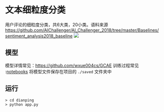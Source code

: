# 文本细粒度分类
用户评论的细粒度分类，共6大类，20小类。语料来源 https://github.com/AIChallenger/AI_Challenger_2018/tree/master/Baselines/sentiment_analysis2018_baseline
![](./clf.gif)

## 模型
模型详情常见：https://github.com/wxue004cs/GCAE
训练过程常见 :[notebooks](./notebooks)
将模型文件保存在项目的 `./saved` 文件夹中

## 运行
```shell
> cd dianping
> python app.py
```